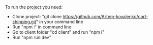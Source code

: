 To run the project you need:
- Clone project: "git clone https://github.com/Artem-kovalenko/cart-shipping.git" in your command line
- Run "npm i" in command line
- Go to client folder "cd client" and run "npm i"
- Run "npm run dev"
